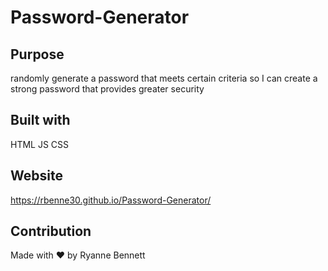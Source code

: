 # Password-Generator

## Purpose
randomly generate a password that meets certain criteria so I can create a strong password that provides greater security 

## Built with 
HTML
JS 
CSS

## Website
https://rbenne30.github.io/Password-Generator/

## Contribution
Made with ❤️ by Ryanne Bennett
